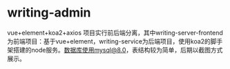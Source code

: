 # writing-admin
vue+element+koa2+axios
项目实行前后端分离，其中writing-server-frontend为前端项目：基于vue+element，writing-service为后端项目，使用koa2的脚手架搭建的node服务。数据库使用mysql@8.0，表结构较为简单，后期以截图方式展示。

